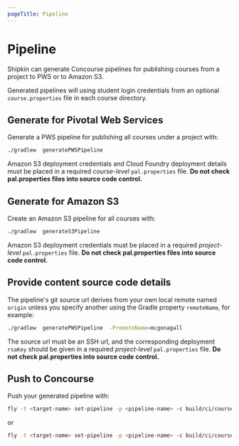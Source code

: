 ```yaml
---
pageTitle: Pipeline
---
```


# Pipeline

Shipkin can generate Concourse pipelines for publishing courses from a project to PWS or to Amazon S3.

Generated pipelines will using student login credentials from an optional `course.properties` file
in each course directory.


## Generate for Pivotal Web Services

Generate a PWS pipeline for publishing all courses under a project with:

```bash
./gradlew  generatePWSPipeline
```

Amazon S3 deployment credentials and Cloud Foundry deployment details must be placed 
in a required _course-level_ `pal.properties` file.
**Do not check pal.properties files into source code control.**


## Generate for Amazon S3

Create an Amazon S3 pipeline for all courses with:

```bash
./gradlew  generateS3Pipeline
```

Amazon S3 deployment credentials must be placed in a required _project-level_ `pal.properties` file.
**Do not check pal.properties files into source code control.**


## Provide content source code details

The pipeline's git source url derives from your own local remote named `origin` unless
you specify another using the Gradle property `remoteName`, for example:

```bash
./gradlew  generatePWSPipeline  -PremoteName=mcgonagall
```

The source url must be an SSH url, and the corresponding deployment `rsaKey` should be
given in a required _project-level_ `pal.properties` file.
**Do not check pal.properties into source code control.**


## Push to Concourse

Push your generated pipeline with:

```bash
fly -t <target-name> set-pipeline -p <pipeline-name> -c build/ci/courses-pws-pipeline.yml
```
or

```bash
fly -t <target-name> set-pipeline -p <pipeline-name> -c build/ci/courses-s3-pipeline.yml
```

